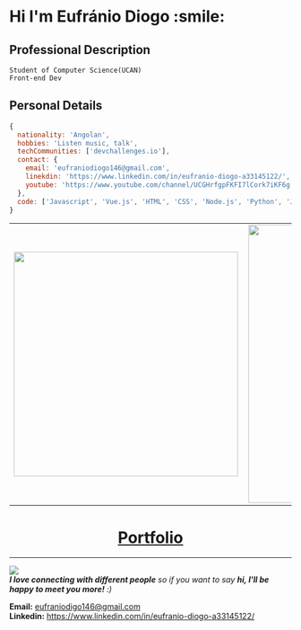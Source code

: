 <h1>Hi I'm Eufránio Diogo :smile:</h1>

## Professional Description
```
Student of Computer Science(UCAN)
Front-end Dev
```

## Personal Details

```js
{
  nationality: 'Angolan',
  hobbies: 'Listen music, talk',
  techCommunities: ['devchallenges.io'],
  contact: {
    email: 'eufraniodiogo146@gmail.com',
    linekdin: 'https://www.linkedin.com/in/eufranio-diogo-a33145122/',
    youtube: 'https://www.youtube.com/channel/UCGHrfgpFKFI7lCork7iKF6g'
  },
  code: ['Javascript', 'Vue.js', 'HTML', 'CSS', 'Node.js', 'Python', 'Java', 'C'],
}
```

<center>
<table>
    <tr>
        <td><img width="400px" align="left" src="https://github-readme-stats.vercel.app/api/top-langs/?username=EufranioDiogo&layout=compact&theme=buefy" /></td>
        <td><img width="495px" align="left" src="https://github-readme-stats.vercel.app/api?username=EufranioDiogo&theme=buefy"/></td>
    </tr>   
</table>
</center>

<h1 align="center">
    <a align="center" href="https://eufraniodiogo.github.io" target="_blank">Portfolio</a>
</h1>


___

![](https://komarev.com/ghpvc/?username=EufranioDiogo&color=blue&style=flat)
<br>
<em><b>I love connecting with different people</b> so if you want to say <b>hi, I'll be happy to meet you more!</b> :)</em><br>

**Email:** eufraniodigo146@gmail.com <br>
**Linkedin:** https://www.linkedin.com/in/eufranio-diogo-a33145122/
